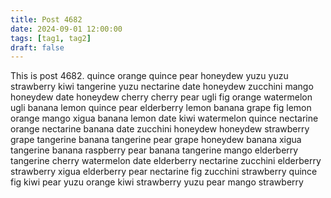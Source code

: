 ```yaml
---
title: Post 4682
date: 2024-09-01 12:00:00
tags: [tag1, tag2]
draft: false
---
```

This is post 4682.
quince
orange
quince
pear
honeydew
yuzu
yuzu
strawberry
kiwi
tangerine
yuzu
nectarine
date
honeydew
zucchini
mango
honeydew
date
honeydew
cherry
cherry
pear
ugli
fig
orange
watermelon
ugli
banana
lemon
quince
pear
elderberry
lemon
banana
grape
fig
lemon
orange
mango
xigua
banana
lemon
date
kiwi
watermelon
quince
nectarine
orange
nectarine
banana
date
zucchini
honeydew
honeydew
strawberry
grape
tangerine
banana
tangerine
pear
grape
honeydew
banana
xigua
tangerine
banana
raspberry
pear
banana
tangerine
mango
elderberry
tangerine
cherry
watermelon
date
elderberry
nectarine
zucchini
elderberry
strawberry
xigua
elderberry
pear
nectarine
fig
zucchini
strawberry
quince
fig
kiwi
pear
yuzu
orange
kiwi
strawberry
yuzu
pear
mango
strawberry
